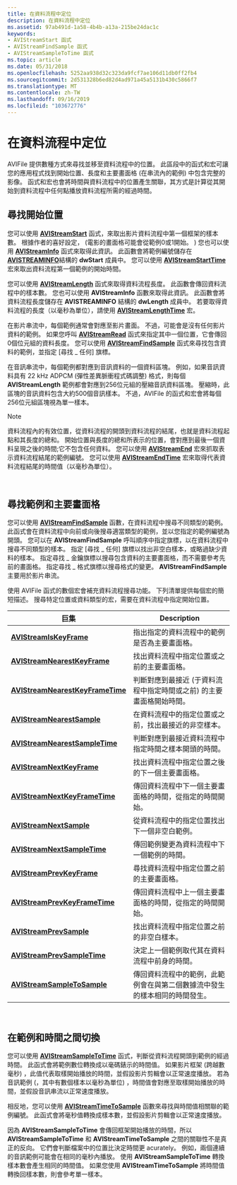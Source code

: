 ```yaml
---
title: 在資料流程中定位
description: 在資料流程中定位
ms.assetid: 97ab491d-1a58-4b4b-a13a-215be24dac1c
keywords:
- AVIStreamStart 函式
- AVIStreamFindSample 函式
- AVIStreamSampleToTime 函式
ms.topic: article
ms.date: 05/31/2018
ms.openlocfilehash: 5252aa938d32c323da9fcf7ae106d11db0ff2fb4
ms.sourcegitcommit: 2d531328b6ed82d4ad971a45a5131b430c5866f7
ms.translationtype: MT
ms.contentlocale: zh-TW
ms.lasthandoff: 09/16/2019
ms.locfileid: "103672776"
---
```

# <a name="positioning-in-streams"></a>在資料流程中定位

AVIFile 提供數種方式來尋找並移至資料流程中的位置。 此區段中的函式和宏可讓您的應用程式找到開始位置、長度和主要畫面格 (在串流內的範例) 中包含完整的影像。 函式和宏也會將時間與資料流程中的位置產生關聯，其方式是計算從其開始到資料流程中任何點播放資料流程所需的經過時間。

## <a name="finding-the-starting-position"></a>尋找開始位置

您可以使用 [**AVIStreamStart**](/windows/desktop/api/Vfw/nf-vfw-avistreamstart) 函式，來取出影片資料流程中第一個框架的樣本數。 根據作者的喜好設定， (電影的畫面格可能會從範例0或1開始。 ) 您也可以使用 [**AVIStreamInfo**](/windows/desktop/api/Vfw/nf-vfw-avistreaminfoa) 函式來取得此資訊。 此函數會將範例編號儲存在 [**AVISTREAMINFO**](/windows/desktop/api/Vfw/ns-vfw-avistreaminfoa)結構的 **dwStart** 成員中。 您可以使用 [**AVIStreamStartTime**](/windows/desktop/api/Vfw/nf-vfw-avistreamstarttime) 宏來取出資料流程第一個範例的開始時間。

您可以使用 [**AVIStreamLength**](/windows/desktop/api/Vfw/nf-vfw-avistreamlength) 函式來取得資料流程長度。 此函數會傳回資料流程中的樣本數。 您也可以使用 **AVIStreamInfo** 函數來取得此資訊。 此函數會將資料流程長度儲存在 **AVISTREAMINFO** 結構的 **dwLength** 成員中。 若要取得資料流程的長度（以毫秒為單位），請使用 [**AVIStreamLengthTime**](/windows/desktop/api/Vfw/nf-vfw-avistreamlengthtime) 宏。

在影片串流中，每個範例通常會對應至影片畫面。 不過，可能會是沒有任何影片資料的範例。 如果您呼叫 [**AVIStreamRead**](/windows/desktop/api/Vfw/nf-vfw-avistreamread) 函式來指定其中一個位置，它會傳回0個位元組的資料長度。 您可以使用 [**AVIStreamFindSample**](/windows/desktop/api/Vfw/nf-vfw-avistreamfindsample) 函式來尋找包含資料的範例，並指定 [尋找 \_ 任何] 旗標。

在音訊串流中，每個範例都對應到音訊資料的一個資料區塊。 例如，如果音訊資料具有 22 kHz ADPCM (彈性差異脈衝程式碼調整) 格式，則每個 **AVIStreamLength** 範例都會對應到256位元組的壓縮音訊資料區塊。 壓縮時，此區塊的音訊資料包含大約500個音訊樣本。 不過，AVIFile 的函式和宏會將每個256位元組區塊視為單一樣本。

> [!Note]  
> 資料流程內的有效位置，從資料流程的開頭到資料流程的結尾，也就是資料流程起點和其長度的總和。 開始位置與長度的總和所表示的位置，會對應到最後一個資料呈現之後的時間;它不包含任何資料。 您可以使用 [**AVIStreamEnd**](/windows/desktop/api/Vfw/nf-vfw-avistreamend) 宏來抓取表示資料流程結尾的範例編號。 您可以使用 [**AVIStreamEndTime**](/windows/desktop/api/Vfw/nf-vfw-avistreamendtime) 宏來取得代表資料流程結尾的時間值（以毫秒為單位）。

 

## <a name="finding-sample-and-key-frames"></a>尋找範例和主要畫面格

您可以使用 [**AVIStreamFindSample**](/windows/desktop/api/Vfw/nf-vfw-avistreamfindsample) 函數，在資料流程中搜尋不同類型的範例。 此函式會在資料流程中向前或向後搜尋適當類型的範例，並以您指定的範例編號為開頭。 您可以在 **AVIStreamFindSample** 呼叫順序中指定旗標，以在資料流程中搜尋不同類型的樣本。 指定 [尋找 \_ 任何] 旗標以找出非空白樣本，或略過缺少資料的樣本。 指定尋找 \_ 金鑰旗標以搜尋包含資料的主要畫面格，而不需要參考先前的畫面格。 指定尋找 \_ 格式旗標以搜尋格式的變更。 **AVIStreamFindSample** 主要用於影片串流。

使用 AVIFile 函式的數個宏會補充資料流程搜尋功能。 下列清單提供每個宏的簡短描述。 搜尋特定位置或資料類型的宏，需要在資料流程中指定開始位置。



| 巨集                                                                | Description                                                                                                                 |
|----------------------------------------------------------------------|-----------------------------------------------------------------------------------------------------------------------------|
| [**AVIStreamIsKeyFrame**](/windows/desktop/api/Vfw/nf-vfw-avistreamiskeyframe)                   | 指出指定的資料流程中的範例是否為主要畫面格。                                                            |
| [**AVIStreamNearestKeyFrame**](/windows/desktop/api/Vfw/nf-vfw-avistreamnearestkeyframe)         | 找出資料流程中指定位置或之前的主要畫面格。                                                     |
| [**AVIStreamNearestKeyFrameTime**](/windows/desktop/api/Vfw/nf-vfw-avistreamnearestkeyframetime) | 判斷對應到最接近 (于資料流程中指定時間或之前) 的主要畫面格開始時間。 |
| [**AVIStreamNearestSample**](/windows/desktop/api/Vfw/nf-vfw-avistreamnearestsample)             | 在資料流程中的指定位置或之前，找出最接近的非空樣本。                                       |
| [**AVIStreamNearestSampleTime**](/windows/desktop/api/Vfw/nf-vfw-avistreamnearestsampletime)     | 判斷對應到最接近資料流程中指定時間之樣本開頭的時間。             |
| [**AVIStreamNextKeyFrame**](/windows/desktop/api/Vfw/nf-vfw-avistreamnextkeyframe)               | 找出資料流程中指定位置之後的下一個主要畫面格。                                                      |
| [**AVIStreamNextKeyFrameTime**](/windows/desktop/api/Vfw/nf-vfw-avistreamnextkeyframetime)       | 傳回資料流程中下一個主要畫面格的時間，從指定的時間開始。                                               |
| [**AVIStreamNextSample**](/windows/desktop/api/Vfw/nf-vfw-avistreamnextsample)                   | 從資料流程中的指定位置找出下一個非空白範例。                                                     |
| [**AVIStreamNextSampleTime**](/windows/desktop/api/Vfw/nf-vfw-avistreamnextsampletime)           | 傳回範例變更為資料流程中下一個範例的時間。                                                    |
| [**AVIStreamPrevKeyFrame**](/windows/desktop/api/Vfw/nf-vfw-avistreamprevkeyframe)               | 尋找資料流程中指定位置之前的主要畫面格。                                                       |
| [**AVIStreamPrevKeyFrameTime**](/windows/desktop/api/Vfw/nf-vfw-avistreamprevkeyframetime)       | 傳回資料流程中上一個主要畫面格的時間，從指定的時間開始。                                         |
| [**AVIStreamPrevSample**](/windows/desktop/api/Vfw/nf-vfw-avistreamprevsample)                   | 找出資料流程中指定位置之前的非空白樣本。                                                 |
| [**AVIStreamPrevSampleTime**](/windows/desktop/api/Vfw/nf-vfw-avistreamprevsampletime)           | 決定上一個範例取代其在資料流程中前身的時間。                                    |
| [**AVIStreamSampleToSample**](/windows/desktop/api/Vfw/nf-vfw-avistreamsampletosample)           | 傳回資料流程中的範例，此範例會在與第二個數據流中發生的樣本相同的時間發生。                     |



 

## <a name="switching-between-samples-and-time"></a>在範例和時間之間切換

您可以使用 [**AVIStreamSampleToTime**](/windows/desktop/api/Vfw/nf-vfw-avistreamsampletotime) 函式，判斷從資料流程開頭到範例的經過時間。 此函式會將範例數位轉換成以毫碼錶示的時間值。 如果影片框架 (跨越數毫秒) ，此值代表取樣開始播放的時間，並假設影片剪輯會以正常速度播放。 若為音訊範例 (，其中有數個樣本以毫秒為單位) ，時間值會對應至取樣開始播放的時間，並假設音訊串流以正常速度播放。

相反地，您可以使用 [**AVIStreamTimeToSample**](/windows/desktop/api/Vfw/nf-vfw-avistreamtimetosample) 函數來尋找與時間值相關聯的範例編號。 此函式會將毫秒值轉換成樣本數，並假設影片剪輯會以正常速度播放。

因為 **AVIStreamSampleToTime** 會傳回框架開始播放的時間，所以 **AVIStreamSampleToTime** 和 **AVIStreamTimeToSample** 之間的關聯性不是真正的反向。 它們會判斷檔案中的位置比決定時間更 acurately。 例如，兩個連續的音訊範例可能會在相同的毫秒內播放。 使用 **AVIStreamSampleToTime** 轉換樣本數會產生相同的時間值。 如果您使用 **AVIStreamTimeToSample** 將時間值轉換回樣本數，則會參考單一樣本。

 

 




